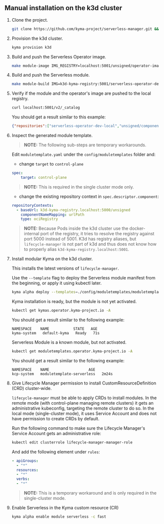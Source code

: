 ## Manual installation on the k3d cluster

1. Clone the project.

    ```bash
    git clone https://github.com/kyma-project/serverless-manager.git && cd serverless-manager/
    ```

2. Provision the k3d cluster.

    ```bash
    kyma provision k3d
    ```

3. Build and push the Serverless Operator image.

    ```bash
    make module-image IMG_REGISTRY=localhost:5001/unsigned/operator-images IMG=localhost:5001/serverless-operator-dev-local:0.0.1
    ```

4. Build and push the Serverless module.

    ```bash
    make module-build IMG=k3d-kyma-registry:5001/serverless-operator-dev-local:0.0.1 MODULE_REGISTRY=localhost:5001/unsigned
    ```

5. Verify if the module and the operator's image are pushed to the local registry.

    ```bash
    curl localhost:5001/v2/_catalog
    ```

    You should get a result similar to this example:

    ```json
    {"repositories":["serverless-operator-dev-local","unsigned/component-descriptors/kyma.project.io/module/serverless"]}
    ```

6. Inspect the generated module template.

    > **NOTE:** The following sub-steps are temporary workarounds.

    Edit `moduletemplate.yaml` under the `config/moduletemplates` folder and:

    - change `target` to `control-plane`

    ```yaml
    spec:
        target: control-plane
    ```

    > **NOTE:** This is required in the single cluster mode only.

    - change the existing repository context in `spec.descriptor.component`:  
    
    ```yaml
    repositoryContexts:                                                                           
      - baseUrl: k3d-kyma-registry.localhost:5000/unsigned
        componentNameMapping: urlPath                                                               
        type: ociRegistry
    ```

    > **NOTE:** Because Pods inside the k3d cluster use the docker-internal port of the registry, it tries to resolve the registry against port 5000 instead of 5001. K3d has registry aliases, but `lifecycle-manager` is not part of k3d and thus does not know how to properly alias `k3d-kyma-registry.localhost:5001`.

7. Install modular Kyma on the k3d cluster.

    This installs the latest versions of `lifecycle-manager`.

    Use the `--template` flag to deploy the Serverless module manifest from the beginning, or apply it using kubectl later.

    ```bash
    kyma alpha deploy --templates=./config/moduletemplates/moduletemplate.yaml
    ```

    Kyma installation is ready, but the module is not yet activated.

    ```bash
    kubectl get kymas.operator.kyma-project.io -A
    ```

    You should get a result similar to the following example:

    ```text
    NAMESPACE    NAME           STATE   AGE
    kyma-system   default-kyma   Ready   71s
    ```

    Serverless Module is a known module, but not activated.

    ```bash
    kubectl get moduletemplates.operator.kyma-project.io -A 
    ```

    You should get a result similar to the following example:

    ```text
    NAMESPACE    NAME                  AGE
    kcp-system   moduletemplate-serverless   2m24s
    ```

8. Give Lifecycle Manager permission to install CustomResourceDefinition (CRD) cluster-wide.

    `lifecycle-manager` must be able to apply CRDs to install modules. In the remote mode (with control-plane managing remote clusters) it gets an administrative kubeconfig, targeting the remote cluster to do so. In the local mode (single-cluster mode), it uses Service Account and does not have permission to create CRDs by default.

    Run the following command to make sure the Lifecycle Manager's Service Account gets an administrative role:

    ```bash
    kubectl edit clusterrole lifecycle-manager-manager-role
    ```

    And add the following element under `rules`:

    ```yaml
    - apiGroups:
      - "*"
      resources:
      - "*"                  
      verbs:                  
      - "*"
    ```

    > **NOTE:** This is a temporary workaround and is only required in the single-cluster mode.

9. Enable Serverless in the Kyma custom resource (CR)

    ```bash
    kyma alpha enable module serverless -c fast
    ```